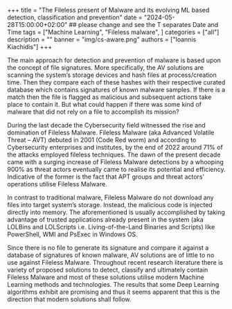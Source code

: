 +++
title = "The Fileless present of Malware and its evolving ML based detection, classification and prevention"
date = "2024-05-28T15:00:00+02:00" ## please change and see the T separates Date and Time
tags = ["Machine Learning", "Fileless malware", ]
categories = ["all"]
description = ""
banner = "img/cs-aware.png"
authors = ["Ioannis Kiachidis"]
+++


The main approach for detection and prevention of malware is based upon the concept of file signatures. More specifically, the AV solutions are scanning the system’s storage devices and hash files at process/creation time. Then they compare each of these hashes with their respective curated database which contains signatures of known malware samples. If there is a match then the file is flagged as malicious and subsequent actions take place to contain it. But what could happen if there was some kind of malware that did not rely on a file to accomplish its mission?

During the last decade the Cybersecurity field witnessed the rise and domination of Fileless Malware. Fileless Malware (aka Advanced Volatile Threat – AVT) debuted in 2001 (Code Red worm) and according to Cybersecurity enterprises and institutes, by the end of 2022 around 71% of the attacks employed fileless techniques. The dawn of the present decade came with a surging increase of Fileless Malware detections by a whooping 900% as threat actors eventually came to realise its potential and efficiency. Indicative of the former is the fact that APT groups and threat actors’ operations utilise Fileless Malware.

In contrast to traditional malware, Fileless Malware do not download any files into target system’s storage. Instead, the malicious code is injected directly into memory. The aforementioned is usually accomplished by taking advantage of trusted applications already present in the system (aka LOLBins and LOLScripts i.e. Living-of-the-Land Binaries and Scripts) like PowerShell, WMI and PsExec in Windows OS.

Since there is no file to generate its signature and compare it against a database of signatures of known malware, AV solutions are of little to no use against Fileless Malware. Throughout recent research literature there is variety of proposed solutions to detect, classify and ultimately contain Fileless Malware and most of these solutions utilise modern Machine Learning methods and technologies. The results that some Deep Learning algorithms exhibit are promising and thus it seems apparent that this is the direction that modern solutions shall follow.
